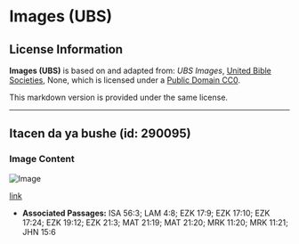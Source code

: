 # Images (UBS)

## License Information

**Images (UBS)** is based on and adapted from: _UBS Images_, [United Bible Societies](https://unitedbiblesocieties.org/), None, which is licensed under a [Public Domain CC0](https://creativecommons.org/public-domain/cc0/).

This markdown version is provided under the same license.



--------------------------------

## Itacen da ya bushe (id: 290095)

### Image Content

![Image](https://cdn.aquifer.bible/aquifer-content/resources/Media/WEB-0921_withered_tree.jpg)

[link](https://cdn.aquifer.bible/aquifer-content/resources/Media/WEB-0921_withered_tree.jpg)

* **Associated Passages:** ISA 56:3; LAM 4:8; EZK 17:9; EZK 17:10; EZK 17:24; EZK 19:12; EZK 21:3; MAT 21:19; MAT 21:20; MRK 11:20; MRK 11:21; JHN 15:6

